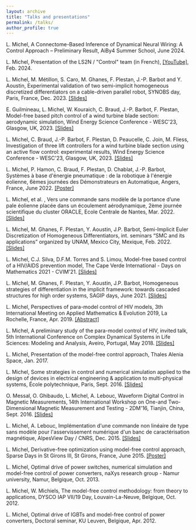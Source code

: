```yaml
---
layout: archive
title: "Talks and presentations"
permalink: /talks/
author_profile: true
---
```



L. Michel, A Connectome-Based Inference of Dynamical Neural Wiring: A Control Approach – Preliminary Result, AiBy4 Summer School, June 2024.

<!-- L. Michel, Scientific days in Wind turbines, Saint-Malo, France, Feb. 2024. -->

L. Michel, Presentation of the LS2N / "Control" team (in French), [[YouTube]](https://www.youtube.com/watch?v=-NxmJhD5hGs), Feb. 2024.
	
L. Michel, M. Métillon, S. Caro, M. Ghanes, F. Plestan, J.-P. Barbot and Y. Aoustin, Experimental validation of two semi-implicit homogeneous discretized differentiators on a cable-driven parallel robot, SYNOBS day, Paris, France,  Dec. 2023.
	[[Slides]](../files/figures/presentation_SYNOBS_differentiateur_Dec2023_v2.pdf)
	
E. Guilmineau, L. Michel, W. Kouraich, C. Braud, J.-P. Barbot, F. Plestan, Model-free based pitch control of a wind turbine blade section: aerodynamic simulation, Wind Energy Science Conference - WESC'23, Glasgow, UK, 2023.
	[[Slides]](../files/figures/WESC_2023_FINEMARINE_final.pdf)
	
L. Michel, C. Braud, J.-P. Barbot, F. Plestan, D. Peaucelle, C. Join, M. Fliess, Investigation of three lift controllers for a wind turbine blade section using an active flow control: experimental results, Wind Energy Science Conference - WESC'23, Glasgow, UK, 2023.
	[[Slides]](../files/figures/WESC_2023_MICRO-JET_EXP.pdf)

	
L. Michel, P. Hamon, C. Braud, F. Plestan, D. Chablat, J.-P. Barbot, Systèmes à base d'énergie pneumatique : de la robotique à l'énergie éolienne, 6èmes journées des Démonstrateurs en Automatique, Angers, France, June 2022.
	[[Poster]](../files/figures/Poster_Angers_Juin2022_v2.pdf)

L. Michel, et al. , Vers une commande sans modèle de la portance d’une pale éolienne placée dans un écoulement aérodynamique, 2ème journée scientifique du cluster ORACLE, Ecole Centrale de Nantes, Mar. 2022.
	[[Slides]](../files/figures/presentation_ORACLE_LS2N_LHEEA_controle_portance_pale_eolienne.pdf)
	
L. Michel, M. Ghanes, F. Plestan, Y. Aoustin, J.P. Barbot,  Semi-Implicit Euler Discretization of Homogeneous Differentiators, int. seminars “SMC and its applications” organized by UNAM, Mexico City, Mexique, Feb. 2022.
	[[Slides]](../files/figures/Webinar_23_02_2022.pdf)

L. Michel, C.J. Silva, D.F.M. Torres and S. Limou, Model-free based control of a HIV/AIDS prevention model, The Cape Verde International - Days on Mathematics 2021 - CVIM'21.
   	[[Slides]](../files/figures/CVIM_talk_sep21.pdf)
   
L. Michel, M. Ghanes, F. Plestan, Y. Aoustin, J.P. Barbot, Homogeneous strategies of differentiation in the implicit framework: towards cascaded structures for high order systems, SAGIP days, June 2021.
    [[Slides]](../files/figures/DIGITSLID_presentation_SAGIP_Juin21.pdf)
    
L. Michel, Perspectives of para-model control of HIV models, 3th International Meeting on Applied Mathematics & Evolution 2019, La Rochelle, France, Apr. 2019.
	[[Abstract]](../files/figures/IMAME_talks_abstracts.pdf)

L. Michel, A preliminary study of the para-model control of HIV, invited talk, 5th International Conference on Complex Dynamical Systems in Life Sciences: Modeling and Analysis, Aveiro, Portugal, May 2018.
	[[Slides]](../files/figures/presentation_control_Aveiro18.pdf)

L. Michel, Presentation of the model-free control approach, Thales Alenia Space, Jan. 2017.

L. Michel, Some strategies in control and numerical simulation applied to the design of devices in electrical engineering & application to multi-physical systems, École polytechnique, Paris, Sept. 2016.
    [[Slides]](../files/figures/seminaire_X_sept2016_vfinal.pdf)
     
O. Messal, O. Ghibaudo, L. Michel, A. Lebouc, Waveform Digital Control in Magnetic Measurements, 14th International Workshop on One-and Two-Dimensional Magnetic Measurement and Testing - 2DM'16, Tianjin, China, Sept. 2016.
	[[Slides]](../files/figures/Poster-A0-SGE_MESSAL.pdf)

L. Michel, A. Lebouc, Implémentation d'une commande non linéaire de type sans modèle pour l'asservissement numérique d'un banc de caractérisation magnétique, AlpesView Day / CNRS, Dec. 2015.
	[[Slides]](https://lpsc-indico.in2p3.fr/event/1125/attachments/274/338/151204_MICHEL%20Loic.pdf)

L. Michel, Derivative-free optimization using model-free control approach, Sparse Days in St Girons III, St Girons, France, June 2015.
	[[Poster]](../files/figures/Poster_DFO_MFC_Toulouse_2015.pdf)
   
L. Michel, Optimal drive of power switches, numerical simulation and model-free control of power converters, naXys research group - Namur university, Namur, Belgique, Oct. 2013.

L. Michel, W. Michiels, The model-free control methodology: from theory to applications, DYSCO IAP VII/19 Day, Louvain-La-Neuve, Belgique, Oct. 2012.
    
L. Michel, Optimal drive of IGBTs and model-free control of power converters, Doctoral seminar, KU Leuven, Belgique, Apr. 2012. 
